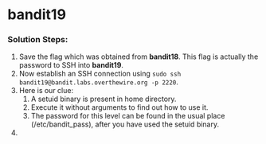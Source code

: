 # bandit19

### Solution Steps:

1. Save the flag which was obtained from **bandit18**. This flag is actually the password to SSH into **bandit19**.
2. Now establish an SSH connection using `sudo ssh bandit19@bandit.labs.overthewire.org -p 2220`.
3. Here is our clue:
   1. A setuid binary is present in home directory.
   2. Execute it without arguments to find out how to use it.
   3. The password for this level can be found in the usual place (/etc/bandit_pass), after you have used the setuid binary.
4. 